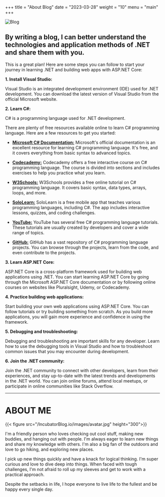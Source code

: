+++
title = "About Blog"
date = "2023-03-28"
weight = "10"
menu = "main"
+++

![Blog](https://images.pexels.com/photos/6469/red-hands-woman-creative.jpg?auto=compress&cs=tinysrgb&w=1260&h=750&dpr=1)



## By writing a blog, I can better understand the technologies and application methods of .NET and share them with you.

This is a great plan! Here are some steps you can follow to start your journey in learning .NET and building web apps with ASP.NET Core:

**1. Install Visual Studio:** 

Visual Studio is an integrated development  environment (IDE) used for .NET development. You can download the latest version of Visual Studio from the official Microsoft website.

**2. Learn C#:** 

C# is a programming language used for .NET development. 

There are plenty of free resources available online to learn C# programming language. Here are a few resources to get you started:

- [**Microsoft C# Documentation:**](https://learn.microsoft.com/en-us/dotnet/csharp/) Microsoft's official documentation is an excellent resource for learning C# programming language. It's free, and it covers everything from basic syntax to advanced topics.

- [**Codecademy:**](https://www.codecademy.com/resources/docs/c-sharp) Codecademy offers a free interactive course on C# programming language. The course is divided into sections and includes exercises to help you practice what you learn.

- [**W3Schools:**](https://www.w3schools.com/cs/index.php) W3Schools provides a free online tutorial on C# programming language. It covers basic syntax, data types, arrays, loops, and more.

- [**SoloLearn:**](https://www.sololearn.com/learn/languages/c-sharp) SoloLearn is a free mobile app that teaches various programming languages, including C#. The app includes interactive lessons, quizzes, and coding challenges.

- [**YouTube:**](https://www.youtube.com/results?search_query=c%23+tutorial+for+beginners) YouTube has several free C# programming language tutorials. These tutorials are usually created by developers and cover a wide range of topics.

- [**GitHub:**](https://github.com/search?q=csharp+tutorial&type=) GitHub has a vast repository of C# programming language projects. You can browse through the projects, learn from the code, and even contribute to the projects.

**3. Learn ASP.NET Core:** 

ASP.NET Core is a cross-platform framework used for building web applications using .NET. You can start learning ASP.NET Core by going through the Microsoft ASP.NET Core documentation or by following online courses on websites like Pluralsight, Udemy, or Codecademy.

**4. Practice building web applications:** 

Start building your own web applications using ASP.NET Core. You can follow tutorials or try building something from scratch. As you build more applications, you will gain more experience and confidence in using the framework.

**5. Debugging and troubleshooting:** 

Debugging and troubleshooting are important skills for any developer. Learn how to use the debugging tools in Visual Studio and how to troubleshoot common issues that you may encounter during development.

**6. Join the .NET community:** 

Join the .NET community to connect with other developers, learn from their experiences, and stay up-to-date with the latest trends and developments in the .NET world. You can join online forums, attend local meetups, or participate in online communities like Stack Overflow.

---
# ABOUT ME
{{< figure src="/IncubatorBlog.io/images/avatar.jpg" height="300">}}


I'm a friendly person who loves checking out cool stuff, making new buddies, and hanging out with people. I'm always eager to learn new things and share my knowledge with others. I'm also a big fan of the outdoors and love to go hiking, and exploring new places.


I pick up new things quickly and have a knack for logical thinking. I'm super curious and love to dive deep into things. When faced with tough challenges, I'm not afraid to roll up my sleeves and get to work with a practical approach.

Despite the setbacks in life, I hope everyone to live life to the fullest and be happy every single day.